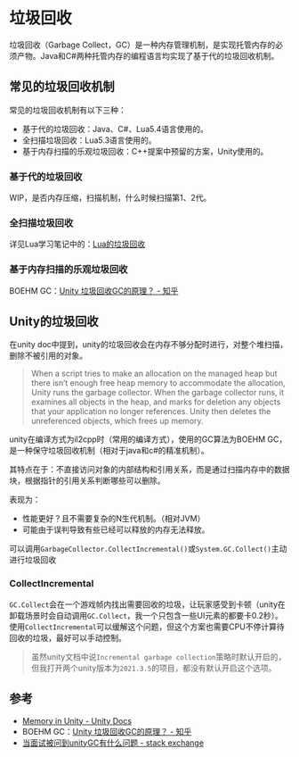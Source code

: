 # 垃圾回收

垃圾回收（Garbage Collect，GC）是一种内存管理机制，是实现托管内存的必须产物。Java和C#两种托管内存的编程语言均实现了基于代的垃圾回收机制。

## 常见的垃圾回收机制

常见的垃圾回收机制有以下三种：
- 基于代的垃圾回收：Java、C#、Lua5.4语言使用的。
- 全扫描垃圾回收：Lua5.3语言使用的。
- 基于内存扫描的乐观垃圾回收：C++提案中预留的方案，Unity使用的。

### 基于代的垃圾回收

WIP，是否内存压缩，扫描机制，什么时候扫描第1、2代。

### 全扫描垃圾回收

详见Lua学习笔记中的：[Lua的垃圾回收](../Lua/GCInLua)

### 基于内存扫描的乐观垃圾回收

BOEHM GC：[Unity 垃圾回收GC的原理？ - 知乎](https://zhuanlan.zhihu.com/p/623849906)

## Unity的垃圾回收

在unity doc中提到，unity的垃圾回收会在内存不够分配时进行，对整个堆扫描，删除不被引用的对象。
> When a script tries to make an allocation on the managed heap but there isn’t enough free heap memory to accommodate the allocation, Unity runs the garbage collector. When the garbage collector runs, it examines all objects in the heap, and marks for deletion any objects that your application no longer references. Unity then deletes the unreferenced objects, which frees up memory.

unity在编译方式为il2cpp时（常用的编译方式），使用的GC算法为BOEHM GC，是一种保守垃圾回收机制（相对于java和c#的精准机制）。

其特点在于：不直接访问对象的内部结构和引用关系，而是通过扫描内存中的数据块，根据指针的引用关系判断哪些可以删除。

表现为：
- 性能更好？且不需要复杂的N生代机制。（相对JVM）
- 可能由于误判导致有些已经可以释放的内存无法释放。

可以调用`GarbageCollector.CollectIncremental()`或`System.GC.Collect()`主动进行垃圾回收

### CollectIncremental

`GC.Collect`会在一个游戏帧内找出需要回收的垃圾，让玩家感受到卡顿（unity在卸载场景时会自动调用`GC.Collect`，我一个只包含一些UI元素的都要卡0.2秒）。使用`CollectIncremental`可以缓解这个问题，但这个方案也需要CPU不停计算待回收的垃圾，最好可以手动控制。
> 虽然unity文档中说`Incremental garbage collection`策略时默认开启的，但我打开两个unity版本为`2021.3.5`的项目，都没有默认开启这个选项。

## 参考
- [Memory in Unity - Unity Docs](https://docs.unity3d.com/cn/2023.2/Manual/performance-memory-overview.html)
- BOEHM GC：[Unity 垃圾回收GC的原理？ - 知乎](https://zhuanlan.zhihu.com/p/623849906)
- [当面试被问到unityGC有什么问题 - stack exchange](https://gamedev.stackexchange.com/questions/204261/what-are-unitys-problems-with-garbage-collection)